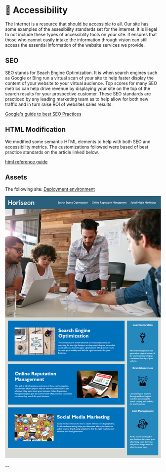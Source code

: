 # 📖 Accessibility 

The Internet is a resource that should be accessible to all. Our site has some examples of the assesibility standards set for the internet. It is illegal to not include these types of accessiblity tools on your site. It ensures that those who cannot easily intake the information through vision can still access the essential information of the website services we provide.

## SEO

SEO stands for Seach Engine Optimization. It is when search engines such as Google or Bing run a virtual scan of your site to help faster display the content of your website to your virtual audience. Top scores for many SEO metrics can help drive revenue by displaying your site on the top of the search results for your prospective customer. These SEO standards are practiced by any leading marketing team as to help allow for both new traffic and in turn raise ROI of websites sales results. 

[Google's guide to best SEO Practices](https://support.google.com/webmasters/answer/7451184?hl=en)

## HTML Modification

We modified some semantic HTML elements to help with both SEO and accessibility metrics. 
The customizations followed were based of best practice standards on the article linked below.

[html reference guide](https://www.w3schools.com/html/html_accessibility.asp)

## Assets

The following site: 
[Deployment environment](https://romer0-c.github.io/seo_optimization/)

![The following link shows an example of the sites overall layout](assets/01-html-css-git-homework-demo.png)

--